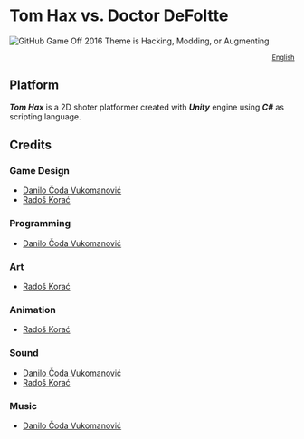 # Tom Hax vs. Doctor DeFoltte

![GitHub Game Off 2016 Theme is Hacking, Modding, or Augmenting](https://cloud.githubusercontent.com/assets/121322/19498019/d8827370-9543-11e6-82d8-6da822b6147b.png)

<div align="right">
  <sup>
    <a href="#the-challenge">English</a>
  </sup>
</div>

## Platform

**_Tom Hax_** is a 2D shoter platformer created with **_Unity_** engine using **_C#_** as scripting language.

## Credits

### Game Design
* [Danilo Čoda Vukomanović][Danilo] 
* [Radoš Korać][Korac]

### Programming
* [Danilo Čoda Vukomanović][Danilo] 

### Art
* [Radoš Korać][Korac]

### Animation
* [Radoš Korać][Korac]

### Sound
* [Danilo Čoda Vukomanović][Danilo] 
* [Radoš Korać][Korac]

### Music
* [Danilo Čoda Vukomanović][Danilo] 

[Danilo]: http://example.com/
[Korac]: http://example.com/
